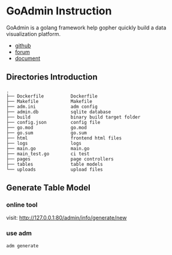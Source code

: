 # GoAdmin Instruction

GoAdmin is a golang framework help gopher quickly build a data visualization platform. 

- [github](https://github.com/GoAdminGroup/go-admin)
- [forum](http://discuss.go-admin.com)
- [document](https://book.go-admin.cn)

## Directories Introduction

```
.
├── Dockerfile          Dockerfile
├── Makefile            Makefile
├── adm.ini             adm config
├── admin.db            sqlite database
├── build               binary build target folder
├── config.json         config file
├── go.mod              go.mod
├── go.sum              go.sum
├── html                frontend html files
├── logs                logs
├── main.go             main.go
├── main_test.go        ci test
├── pages               page controllers
├── tables              table models
└── uploads             upload files
```

## Generate Table Model

### online tool

visit: http://127.0.0.1:80/admin/info/generate/new

### use adm

```
adm generate
```

